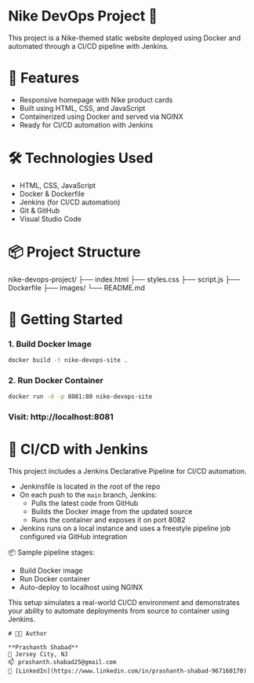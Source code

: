# Nike DevOps Project 🚀

This project is a Nike-themed static website deployed using Docker and automated through a CI/CD pipeline with Jenkins.

# 📌 Features
- Responsive homepage with Nike product cards
- Built using HTML, CSS, and JavaScript
- Containerized using Docker and served via NGINX
- Ready for CI/CD automation with Jenkins

# 🛠️ Technologies Used
- HTML, CSS, JavaScript
- Docker & Dockerfile
- Jenkins (for CI/CD automation)
- Git & GitHub
- Visual Studio Code

# 📦 Project Structure
nike-devops-project/
├── index.html
├── styles.css
├── script.js
├── Dockerfile
├── images/
└── README.md


# 🚀 Getting Started

### 1. Build Docker Image
```bash
docker build -t nike-devops-site .
```
### 2. Run Docker Container
```bash
docker run -d -p 8081:80 nike-devops-site
```
### Visit: http://localhost:8081

# 🔄 CI/CD with Jenkins

This project includes a Jenkins Declarative Pipeline for CI/CD automation.

- Jenkinsfile is located in the root of the repo
- On each push to the `main` branch, Jenkins:
  - Pulls the latest code from GitHub
  - Builds the Docker image from the updated source
  - Runs the container and exposes it on port 8082
- Jenkins runs on a local instance and uses a freestyle pipeline job configured via GitHub integration

📦 Sample pipeline stages:

- Build Docker image
- Run Docker container
- Auto-deploy to localhost using NGINX

This setup simulates a real-world CI/CD environment and demonstrates your ability to automate deployments from source to container using Jenkins.


```
# 👨‍💻 Author

**Prashanth Shabad**  
📍 Jersey City, NJ  
📫 prashanth.shabad25@gmail.com  
🔗 [LinkedIn](https://www.linkedin.com/in/prashanth-shabad-967160170)








